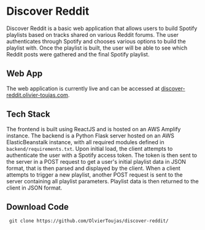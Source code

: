# Discover Reddit

Discover Reddit is a basic web application that allows users to build Spotify playlists based on tracks shared on various Reddit forums. The user authenticates through Spotify and chooses various options to build the playlist with. Once the playlist is built, the user will be able to see which Reddit posts were gathered and the final Spotify playlist.

## Web App

The web application is currently live and can be accessed at [discover-reddit.olivier-toujas.com](https://discover-reddit.olivier-toujas.com).

## Tech Stack

The frontend is built using ReactJS and is hosted on an AWS Amplify instance. The backend is a Python Flask server hosted on an AWS ElasticBeanstalk instance, with all required modules defined in ```backend/requirements.txt```. Upon initial load, the client attempts to authenticate the user with a Spotify access token. The token is then sent to the server in a POST request to get a user's initial playlist data in JSON format, that is then parsed and displayed by the client. When a client attempts to trigger a new playlist, another POST request is sent to the server containing all playlist parameters. Playlist data is then returned to the client in JSON format. 

## Download Code
``` git clone https://github.com/OlvierToujas/discover-reddit/```
